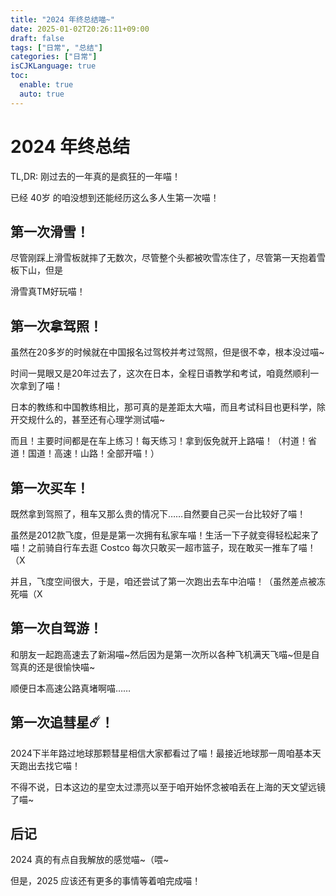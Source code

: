 ```yaml
---
title: "2024 年终总结喵~"
date: 2025-01-02T20:26:11+09:00
draft: false
tags: ["日常", "总结"]
categories: ["日常"]
isCJKLanguage: true
toc:
  enable: true
  auto: true
---
```


# 2024 年终总结

TL,DR: 刚过去的一年真的是疯狂的一年喵！

已经 40岁 的咱没想到还能经历这么多人生第一次喵！

## 第一次滑雪！

尽管刚踩上滑雪板就摔了无数次，尽管整个头都被吹雪冻住了，尽管第一天抱着雪板下山，但是

滑雪真TM好玩喵！

## 第一次拿驾照！

虽然在20多岁的时候就在中国报名过驾校并考过驾照，但是很不幸，根本没过喵~

时间一晃眼又是20年过去了，这次在日本，全程日语教学和考试，咱竟然顺利一次拿到了喵！

日本的教练和中国教练相比，那可真的是差距太大喵，而且考试科目也更科学，除开交规什么的，甚至还有心理学测试喵~

而且！主要时间都是在车上练习！每天练习！拿到仮免就开上路喵！（村道！省道！国道！高速！山路！全部开喵！）

## 第一次买车！

既然拿到驾照了，租车又那么贵的情况下……自然要自己买一台比较好了喵！

虽然是2012款飞度，但是是第一次拥有私家车喵！生活一下子就变得轻松起来了喵！之前骑自行车去逛 Costco 每次只敢买一超市篮子，现在敢买一推车了喵！（X

并且，飞度空间很大，于是，咱还尝试了第一次跑出去车中泊喵！（虽然差点被冻死喵（X

## 第一次自驾游！

和朋友一起跑高速去了新潟喵~然后因为是第一次所以各种飞机满天飞喵~但是自驾真的还是很愉快喵~

顺便日本高速公路真堵啊喵……

## 第一次追彗星☄️！

2024下半年路过地球那颗彗星相信大家都看过了喵！最接近地球那一周咱基本天天跑出去找它喵！

不得不说，日本这边的星空太过漂亮以至于咱开始怀念被咱丢在上海的天文望远镜了喵~

## 后记

2024 真的有点自我解放的感觉喵~（喂~

但是，2025 应该还有更多的事情等着咱完成喵！